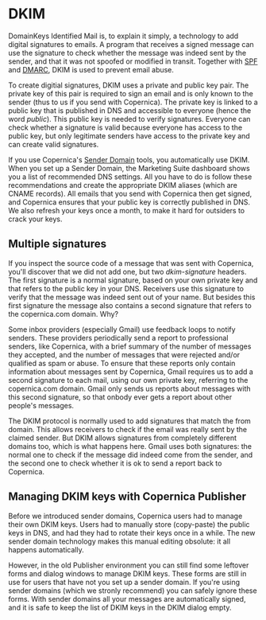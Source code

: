 # DKIM

DomainKeys Identified Mail is, to explain it simply, a technology to add digital 
signatures to emails. A program that receives a signed message can use the
signature to check whether the message was indeed sent by the sender, and that it
was not spoofed or modified in transit. Together with [SPF](./spf.md) and 
[DMARC](./dmarc), DKIM is used to prevent email abuse.

To create digitial signatures, DKIM uses a private and public key pair. The 
private key of this pair is required to sign an email and is only known to 
the sender (thus to us if you send with Copernica). The private key is linked 
to a public key that is published in DNS and accessible to everyone (hence the 
word *public*). This public key is needed to verify signatures. Everyone can 
check whether a signature is valid because everyone has access to the public 
key, but only legitimate senders have access to the private key and can create 
valid signatures.

If you use Copernica's [Sender Domain](./sender-domains.md) tools, you 
automatically use DKIM. When you set up a Sender Domain, the Marketing Suite 
dashboard shows you a list of recommended DNS settings. All you have to do is 
follow these recommendations and create the appropriate DKIM aliases (which are 
CNAME records). All emails that you send with Copernica then 
get signed, and Copernica ensures that your public key is correctly
published in DNS. We also refresh your keys once a month, to make it hard 
for outsiders to crack your keys. 


## Multiple signatures

If you inspect the source code of a message that was sent with Copernica, you'll
discover that we did not add one, but two *dkim-signature* headers. The first
signature is a normal signature, based on your own private key and that refers to 
the public key in your DNS. Receivers use this signature to verify that the 
message was indeed sent out of your name. But besides this first signature the
message also contains a second signature that refers to the copernica.com domain.
Why?

Some inbox providers (especially Gmail) use feedback loops to notify senders. 
These providers periodically send a report to professional 
senders, like Copernica, with a brief summary of the number of messages they accepted,
and the number of messages that were rejected and/or qualified as spam or abuse.
To ensure that these reports only contain information about messages 
sent by Copernica, Gmail requires us to add a second signature to each mail, 
using our own private key, referring to the copernica.com domain. Gmail only 
sends us reports about messages with this second signature, so that onbody ever
gets a report about other people's messages. 

The DKIM protocol is normally used to add signatures that match the from domain.
This allows receivers to check if the email was really sent by the claimed sender. 
But DKIM allows signatures from completely different domains too, which is what 
happens here. Gmail uses both signatures: the normal one to check if the message 
did indeed come from the sender, and the second one to check whether it is ok
to send a report back to Copernica. 


## Managing DKIM keys with Copernica Publisher

Before we introduced sender domains, Copernica users had to manage their own
DKIM keys. Users had to manually store (copy-paste) the public keys in DNS, 
and had they had to rotate their keys once in a while. The new sender domain
technology makes this manual editing obsolute: it all happens automatically.

However, in the old Publisher environment you can still find some leftover forms
and dialog windows to manage DKIM keys. These forms are still in use for users
that have not you set up a sender domain. If you're using sender domains (which
we stronly recommend) you can safely ignore these forms. With sender domains all
your messages are automatically signed, and it is safe to keep the list of DKIM
keys in the DKIM dialog empty.
